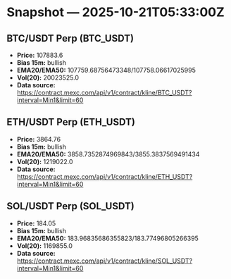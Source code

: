 # Snapshot — 2025-10-21T05:33:00Z

## BTC/USDT Perp (BTC_USDT)
- **Price:** 107883.6
- **Bias 15m:** bullish
- **EMA20/EMA50:** 107759.68756473348/107758.06617025995
- **Vol(20):** 20023525.0
- **Data source:** https://contract.mexc.com/api/v1/contract/kline/BTC_USDT?interval=Min1&limit=60

## ETH/USDT Perp (ETH_USDT)
- **Price:** 3864.76
- **Bias 15m:** bullish
- **EMA20/EMA50:** 3858.7352874969843/3855.3837569491434
- **Vol(20):** 1219022.0
- **Data source:** https://contract.mexc.com/api/v1/contract/kline/ETH_USDT?interval=Min1&limit=60

## SOL/USDT Perp (SOL_USDT)
- **Price:** 184.05
- **Bias 15m:** bullish
- **EMA20/EMA50:** 183.96835686355823/183.77496805266395
- **Vol(20):** 1169855.0
- **Data source:** https://contract.mexc.com/api/v1/contract/kline/SOL_USDT?interval=Min1&limit=60
